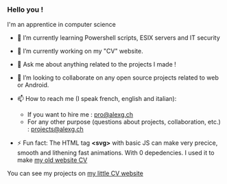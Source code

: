 ### Hello you !

I'm an apprentice in computer science <br>
- 🌱 I’m currently learning Powershell scripts, ESIX servers and IT security
- 🔭 I’m currently working on my "CV" website. 
- 💬 Ask me about anything related to the projects I made !  
- 👯 I’m looking to collaborate on any open source projects related to web or Android.
- 📫 How to reach me (I speak french, english and italian): 
  - If you want to hire me : pro@alexg.ch
  - For any other purpose (questions about projects, collaboration, etc.) : projects@alexg.ch 
  
- ⚡ Fun fact: The HTML tag **<svg\>** with basic JS can make very precice, smooth and lithening fast animations. With 0 depedencies. 
     I used it to make [my old website CV](https://cv.alexg.ch/SvgViewBox-Introduction/)

You can see my projects on [my little CV website](https://cv.alexg.ch)

<!--
**Tortipouss/Tortipouss** is a ✨ _special_ ✨ repository because its `README.md` (this file) appears on your GitHub profile.

Here are some ideas to get you started:

- 🔭 I’m currently working on ...
- 🌱 I’m currently learning ...
- 👯 I’m looking to collaborate on ...
- 🤔 I’m looking for help with ...
- 💬 Ask me about ...
- 📫 How to reach me: ...
- 😄 Pronouns: ...
- ⚡ Fun fact: ...
-->
